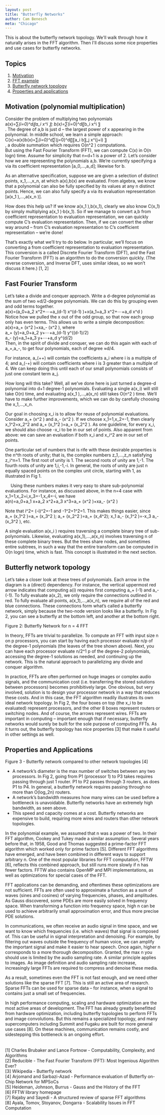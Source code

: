 ```yaml
---
layout: post
title: "Butterfly Networks"
author: Cam Benesch
meta: "Chicago"
---
```


This is about the butterfly network topology. We'll walk through how it naturally arises in the FFT algorithm. Then I'll discuss some nice properties and use cases for butterfly networks. 

## Topics
1. [Motivation](#s1)
2. [FFT example](#s2)
3. [Butterfly network topology](#s3)
4. [Properties and applications](#s4)

<a name="s1"></a>

## Motivation (polynomial multiplication)
Consider the problem of multiplying two polynomials \
a(x)=∑_(i=0)^d〖a_i x^i 〗; b(x)=∑_(i=0)^d〖b_i x^i 〗\
. The degree of a,b is just d – the largest power of x appearing in the polynomial. 
In middle school, we learn a simple approach: \
C(x)=a(x)b(x)=∑_(i=0)^d∑_(j=0)^d〖〖a_i b〗_j x^(j+i) 〗\
, a double summation which requires O(n^2 ) computations. \
But using the Fast Fourier Transform (FFT), we can compute C(x) in O(n log⁡n) time. Assume for simplicity that n=d+1 is a power of 2. Let’s consider how we are representing the polynomials a,b. We’re currently specifying a via its coefficient representation [a_0,…,a_d]; likewise for b.

As an alternative specification, suppose we are given a selection of distinct points, x_1,…,x_n, at which a(x),b(x) are evaluated. From algebra, we know that a polynomial can also be fully specified by its values at any n distinct points. Hence, we can also fully specify a via its evaluation representation [a(x_1 ),…,a(x_n )]. 

How does this help us? If we know a(x_1 ),b(x_1), clearly we also know C(x_1) by simply multiplying a(x_1 )⋅b(x_1). So if we manage to convert a,b from coefficient representation to evaluation representation, we can quickly compute C’s evaluation representation. Then, if we can convert the other way around – from C’s evaluation representation to C’s coefficient representation – we’re done! 

That’s exactly what we’ll try to do below. In particular, we’ll focus on converting a from coefficient representation to evaluation representation. This conversion is a called Discrete Fourier Transform (DFT), and the Fast Fourier Transform (FFT) is an algorithm to do the conversion quickly. (The reverse conversion, and Inverse DFT, uses similar ideas, so we won’t discuss it here.) [1, 2]

<a name="s2"></a>

## Fast Fourier Transform
Let’s take a divide and conquer approach. Write a d-degree polynomial as the sum of two ≈d/2-degree polynomials. We can do this by grouping even and odd terms together.\
a(x)=(a_0+a_2 x^2+⋯+a_(d-1) x^(d-1) )+x(a_1+a_3 x^2+⋯+a_d x^d )\
Notice how we pulled the x out of the odd group, so that now each group only has even terms. This allows us to write a simple decomposition: \
a(x)=a_+ (x^2 )+xa_- (x^2 ), where \
a_+ (y)=a_0+a_2 y+⋯+a_(d-1) y^((d-1)/2)\
a_- (y)=a_1+a_3 y+⋯+a_d y^(d/2)\
Then, in the spirit of divide and conquer, we can do this again with each of a_+,a_-, to get four polynomials, each of degree ≈d/4. 

For instance, a_(++) will contain the coefficients a_i where i is a multiple of 4; and a_(-+) will contain coefficients where i is 3 greater than a multiple of 4. We can keep doing this until each of our small polynomials consists of just one constant term a_j. 

How long will this take? Well, all we’ve done here is just turned a degree-d polynomial into d+1 degree-1 polynomials. Evaluating a single a(x_i) will still take O(n) time, and evaluating a(x_1 ),…,a(x_n) still takes O(n^2 ) time. We’ll have to make further improvements, which we can do by carefully choosing the x_1,…,x_n. 

Our goal in choosing x_i is to allow for reuse of polynomial evaluations. Consider a_+ (x^2 ) and a_- (x^2 ). If we choose x_1=1,x_2=-1, then clearly x_1^2=x_2^2 and a_+ (x_1^2 )=a_+ (x_2^2 ). As one guideline, for every x_i, we should also choose -x_i to be in our set of points. Also apparent from above: we can save an evaluation if both x_i and x_i^2 are in our set of points. 

One particular set of numbers that is rife with these desirable properties is the n^th roots of unity; that is, the complex numbers z_1,…,z_n satisfying z_i^n=1. The first root of unity is 1. The second roots of unity are 1,-1. The fourth roots of unity are 1,i,-1,-i. In general, the roots of unity are just n equally spaced points on the complex unit circle, starting with 1, as illustrated in Fig 1. 
	


 
Using these numbers makes it very easy to share sub-polynomial evaluations. For instance, as discussed above, in the n=4 case with x_1=1,x_2=i,x_3=-1,x_4=-i, we have \
a(n)=a_0+a_1 x+a_2 x^2+a_3 x^3=a_+ (x^2 )+xa_- (x^2 )

Note that i^2= (-i)^2=-1 and -1^2=1^2=1. This makes things easier, since \
a_+ (x_1^2 )=a_+ (x_3^2 );   a_+ (x_2^2 )=a_+ (x_4^2);   x_1 a_- (x_1^2 )=-x_3 a_- (x_3^2 ), etc. 

A single evaluation a(x_i ) requires traversing a complete binary tree of sub-polynomials. Likewise, evaluating a(x_1),…,a(x_n) involves traversing n of these complete binary trees. But the trees share nodes, and sometimes entire subtrees, in such a way that the entire transform can be computed in O(n log⁡n) time, which is fast. This concept is illustrated in the next section. 


<a name="s3"></a>

## Butterfly network topology

Let’s take a closer look at these trees of polynomials. Each arrow in the diagram is a (direct) dependency. For instance, the vertical uppermost red arrow indicates that computing a(i) requires first computing a_+ (-1) and a_- (-1). To fully evaluate a(x_2), we only require the connections outlined in red. To fully evaluate all points, a(x_1),…,a(x_n), we require all of the red and blue connections. These connections form what’s called a butterfly network, simply because the two-node version looks like a butterfly. In Fig 2, you can see a butterfly at the bottom left, and another at the bottom right.
 
Figure 2: Butterfly Network for n = 4 FFT

In theory, FFTs are trivial to parallelize. To compute an FFT with input size n on p processors, you can start by having each processor evaluate n/p of the degree-1 polynomials (the leaves of the tree shown above). Next, you can have each processor evaluate n/2^1 p of the degree-2 polynomials, accessing the degree-1 solutions as needed, and continuing up the network. This is the natural approach to parallelizing any divide and conquer algorithm. 

In practice, FFTs are often performed on huge images or complex audio signals, and the communication cost (i.e. transferring the stored solutions between processors) becomes prohibitively large. One obvious, but very involved, solution is to design your processor network in a way that reduces these costs. And in this case, the FFT algorithm readily illustrates its own ideal network topology. In Fig 2, the four boxes on top (the x_i to be evaluated) represent processors, and the other 8 boxes represent routers or switching nodes. And of course, the arrows represent wires. 
FFTs are important in computing – important enough that if necessary, butterfly networks would surely be built for the sole purpose of computing FFTs. As it turns out, the butterfly topology has nice properties [3] that make it useful in other settings as well. 
 
<a name="s4"></a>

## Properties and Applications

Figure 3 - Butterfly network compared to other network topologies [4]

- A network’s diameter is the max number of switches between any two processors. In Fig 2, going from P1 (processor 1) to P3 takes requires passing through just 1 router. P1 to P2 passes through 3 routers, as does P1 to P4. In general, a butterfly network requires passing through no more than O(log_2⁡n) routers. 
- A network’s bandwidth measures how many wires can be used before a bottleneck is  unavoidable. Butterfly networks have an extremely high bandwidth, as seen above. 
- This speed and capacity comes at a cost. Butterfly networks are expensive to build, requiring more wires and routers than other network topologies.  


In the polynomial example, we assumed that n was a power of two. In their FFT algorithm, Cookey and Tukey made a similar assumption. Several years before that, in 1958, Good and Thomas suggested a prime-factor FFT algorithm which worked only for prime factors [5]. Different FFT algorithms have emerged, and have been combined in different ways to support arbitrary n. One of the most popular libraries for FFT computation, FFTW [6], reflects this combined approach, but still runs more slowly if n has fewer factors. FFTW also contains OpenMP and MPI implementations, as well as optimizations for special cases of the FFT. 

FFT applications can be demanding, and oftentimes these optimizations are not sufficient. FFTs are often used to approximate a function as a sum of waves (sines and cosines) of varying frequencies, phases, and amplitudes. As Gauss discovered, some PDEs are more easily solved in frequency space. When transforming a function into frequency space, high n can be used to achieve arbitrarily small approximation error, and thus more precise PDE solutions. 

In communications, we often receive an audio signal in time space, and we want to know which frequencies (i.e. which waves) that signal is composed of. This can be useful in signal interpretation and denoising. For example, by filtering out waves outside the frequency of human voice, we can amplify the important signal and make it easier to hear speech. Once again, higher n corresponds to a more thorough decomposition. Granted, the max n you should use is limited by the audio sampling rate. A similar principle applies to images. As image definition and audio sampling rate increase, increasingly large FFTs are required to compress and denoise these media. 

As a result, sometimes even the FFT is not fast enough, and we need other solutions like the sparse FFT [7]. This is still an active area of research. Sparse FFTs can be used for sparse data – for instance, when a signal to contains just a small set of frequencies. 

In high performance computing, scaling and hardware optimization are the most active areas of development. The FFT has already greatly benefitted from hardware optimization, including butterfly topologies to perform FFTs and image convolutions. But this remains a specialized topology, and many supercomputers including Summit and Fugaku are built for more general use cases [8]. On these machines, communication remains costly, and sidestepping this bottleneck is an ongoing effort. 
<br><br><br>
[1] Charles Brubaker and Lance Fortnow - Computability, Complexity, and Algorithms\
[2] Reducible - The Fast Fourier Transform (FFT): Most Ingenious Algorithm Ever?\
[3] Wikipedia - Butterfly network \
[4] Arjomand and Sarbazi-Azad - Performance evaluation of Butterfly on-Chip Network for MPSoCs\
[5] Heideman, Johnson, Burrus - Gauss and the History of the FFT \
[6] FFTW library homepage \
[7] Rajaby and Sayedi - A structured review of sparse FFT algorithms \
[8] Ayala, Tomov, Stoyanov, Dongarra - Scalability Issues in FFT Computation
